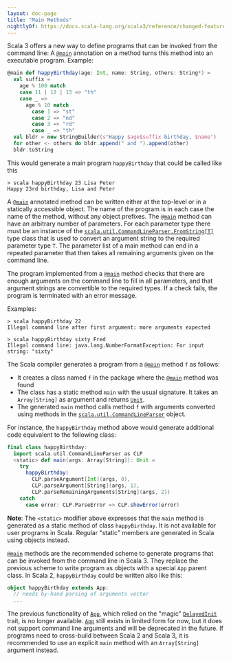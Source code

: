```yaml
---
layout: doc-page
title: "Main Methods"
nightlyOf: https://docs.scala-lang.org/scala3/reference/changed-features/main-functions.html
---
```


Scala 3 offers a new way to define programs that can be invoked from the command line:
A [`@main`](https://scala-lang.org/api/3.x/scala/main.html) annotation on a method turns this method into an executable program.
Example:

```scala
@main def happyBirthday(age: Int, name: String, others: String*) =
  val suffix =
    age % 100 match
    case 11 | 12 | 13 => "th"
    case _ =>
      age % 10 match
        case 1 => "st"
        case 2 => "nd"
        case 3 => "rd"
        case _ => "th"
  val bldr = new StringBuilder(s"Happy $age$suffix birthday, $name")
  for other <- others do bldr.append(" and ").append(other)
  bldr.toString
```

This would generate a main program `happyBirthday` that could be called like this

```
> scala happyBirthday 23 Lisa Peter
Happy 23rd birthday, Lisa and Peter
```

A [`@main`](https://scala-lang.org/api/3.x/scala/main.html) annotated method can be written either at the top-level or in a statically accessible object. The name of the program is in each case the name of the method, without any object prefixes. The [`@main`](https://scala-lang.org/api/3.x/scala/main.html) method can have an arbitrary number of parameters.
For each parameter type there must be an instance of the [`scala.util.CommandLineParser.FromString[T]`](https://scala-lang.org/api/3.x/scala/util/CommandLineParser$$FromString.html) type class that is used to convert an argument string to the required parameter type `T`.
The parameter list of a main method can end in a repeated parameter that then takes all remaining arguments given on the command line.

The program implemented from a [`@main`](https://scala-lang.org/api/3.x/scala/main.html) method checks that there are enough arguments on
the command line to fill in all parameters, and that argument strings are convertible to
the required types. If a check fails, the program is terminated with an error message.

Examples:

```
> scala happyBirthday 22
Illegal command line after first argument: more arguments expected

> scala happyBirthday sixty Fred
Illegal command line: java.lang.NumberFormatException: For input string: "sixty"
```

The Scala compiler generates a program from a [`@main`](https://scala-lang.org/api/3.x/scala/main.html) method `f` as follows:

 - It creates a class named `f` in the package where the [`@main`](https://scala-lang.org/api/3.x/scala/main.html) method was found
 - The class has a static method `main` with the usual signature. It takes an `Array[String]`
   as argument and returns [`Unit`](https://scala-lang.org/api/3.x/scala/Unit.html).
 - The generated `main` method calls method `f` with arguments converted using
   methods in the [`scala.util.CommandLineParser`](https://scala-lang.org/api/3.x/scala/util/CommandLineParser$.html) object.

For instance, the `happyBirthday` method above would generate additional code equivalent to the following class:

```scala
final class happyBirthday:
  import scala.util.CommandLineParser as CLP
  <static> def main(args: Array[String]): Unit =
    try
      happyBirthday(
        CLP.parseArgument[Int](args, 0),
        CLP.parseArgument[String](args, 1),
        CLP.parseRemainingArguments[String](args, 2))
    catch
      case error: CLP.ParseError => CLP.showError(error)
```

**Note**: The `<static>` modifier above expresses that the `main` method is generated
as a static method of class `happyBirthday`. It is not available for user programs in Scala. Regular "static" members are generated in Scala using objects instead.

[`@main`](https://scala-lang.org/api/3.x/scala/main.html) methods are the recommended scheme to generate programs that can be invoked from the command line in Scala 3. They replace the previous scheme to write program as objects with a special `App` parent class. In Scala 2, `happyBirthday` could be written also like this:

```scala
object happyBirthday extends App:
  // needs by-hand parsing of arguments vector
  ...
```

The previous functionality of [`App`](https://www.scala-lang.org/api/3.x/scala/App.html), which relied on the "magic" [`DelayedInit`](../dropped-features/delayed-init.md) trait, is no longer available. [`App`](https://scala-lang.org/api/3.x/scala/App.html) still exists in limited form for now, but it does not support command line arguments and will be deprecated in the future. If programs need to cross-build
between Scala 2 and Scala 3, it is recommended to use an explicit `main` method with an `Array[String]` argument instead.
